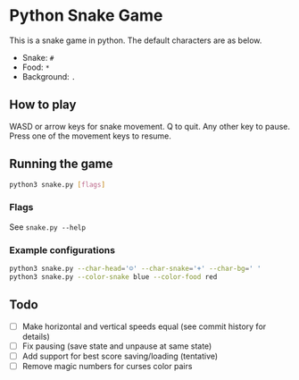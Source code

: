 # Python Snake Game

This is a snake game in python. The default characters are as below.

- Snake: `#`
- Food: `*`
- Background: `.`

## How to play

WASD or arrow keys for snake movement. Q to quit. Any other key to pause. Press one of the movement keys to resume.

## Running the game

```bash
python3 snake.py [flags]
```

### Flags

See `snake.py --help`

### Example configurations

```bash
python3 snake.py --char-head='☺' --char-snake='+' --char-bg=' '
python3 snake.py --color-snake blue --color-food red
```

## Todo

- [ ] Make horizontal and vertical speeds equal (see commit history for details)
- [ ] Fix pausing (save state and unpause at same state)
- [ ] Add support for best score saving/loading (tentative)
- [ ] Remove magic numbers for curses color pairs
